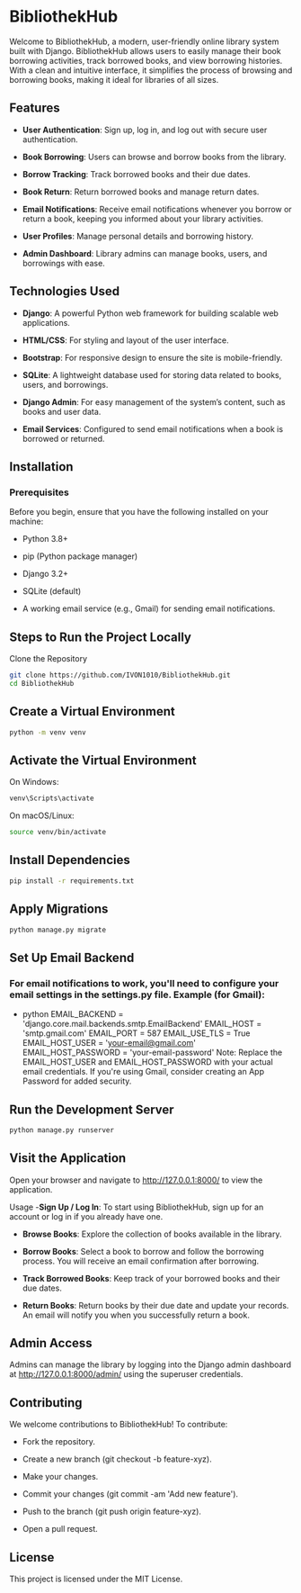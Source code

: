 # BibliothekHub
Welcome to BibliothekHub, a modern, user-friendly online library system built with Django. BibliothekHub allows users to easily manage their book borrowing activities, track borrowed books, and view borrowing histories. With a clean and intuitive interface, it simplifies the process of browsing and borrowing books, making it ideal for libraries of all sizes.

## Features
- **User Authentication**: Sign up, log in, and log out with secure user authentication.

- **Book Borrowing**: Users can browse and borrow books from the library.

- **Borrow Tracking**: Track borrowed books and their due dates.

- **Book Return**: Return borrowed books and manage return dates.

- **Email Notifications**: Receive email notifications whenever you borrow or return a book, keeping you informed about your library activities.

- **User Profiles**: Manage personal details and borrowing history.

- **Admin Dashboard**: Library admins can manage books, users, and borrowings with ease.

## Technologies Used
- **Django**: A powerful Python web framework for building scalable web applications.

- **HTML/CSS**: For styling and layout of the user interface.

- **Bootstrap**: For responsive design to ensure the site is mobile-friendly.

- **SQLite**: A lightweight database used for storing data related to books, users, and borrowings.

- **Django Admin**: For easy management of the system’s content, such as books and user data.

- **Email Services**: Configured to send email notifications when a book is borrowed or returned.

## Installation
### Prerequisites
Before you begin, ensure that you have the following installed on your machine:

- Python 3.8+

- pip (Python package manager)

- Django 3.2+

- SQLite (default)

- A working email service (e.g., Gmail) for sending email notifications.

## Steps to Run the Project Locally
Clone the Repository

```bash
git clone https://github.com/IVON1010/BibliothekHub.git
cd BibliothekHub
```
## Create a Virtual Environment

```bash
python -m venv venv
```
## Activate the Virtual Environment

On Windows:

```bash
venv\Scripts\activate
```
On macOS/Linux:

```bash
source venv/bin/activate
```
## Install Dependencies

```bash
pip install -r requirements.txt
```
## Apply Migrations

```bash
python manage.py migrate
```
## Set Up Email Backend

### For email notifications to work, you'll need to configure your email settings in the settings.py file. Example (for Gmail):

- python
EMAIL_BACKEND = 'django.core.mail.backends.smtp.EmailBackend'
EMAIL_HOST = 'smtp.gmail.com'
EMAIL_PORT = 587
EMAIL_USE_TLS = True
EMAIL_HOST_USER = 'your-email@gmail.com'
EMAIL_HOST_PASSWORD = 'your-email-password'
Note: Replace the EMAIL_HOST_USER and EMAIL_HOST_PASSWORD with your actual email credentials. If you're using Gmail, consider creating an App Password for added security.

## Run the Development Server

```bash
python manage.py runserver
```
## Visit the Application

Open your browser and navigate to http://127.0.0.1:8000/ to view the application.

Usage
-**Sign Up / Log In**: To start using BibliothekHub, sign up for an account or log in if you already have one.

- **Browse Books**: Explore the collection of books available in the library.

- **Borrow Books**: Select a book to borrow and follow the borrowing process. You will receive an email confirmation after borrowing.

- **Track Borrowed Books**: Keep track of your borrowed books and their due dates.

- **Return Books**: Return books by their due date and update your records. An email will notify you when you successfully return a book.

## Admin Access
Admins can manage the library by logging into the Django admin dashboard at http://127.0.0.1:8000/admin/ using the superuser credentials.

## Contributing
We welcome contributions to BibliothekHub! To contribute:

- Fork the repository.

- Create a new branch (git checkout -b feature-xyz).

- Make your changes.

- Commit your changes (git commit -am 'Add new feature').

- Push to the branch (git push origin feature-xyz).

- Open a pull request.

## License
This project is licensed under the MIT License.

